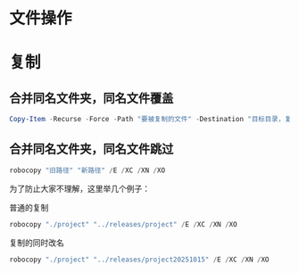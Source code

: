 # 文件操作

# 复制

## 合并同名文件夹，同名文件覆盖

```powershell
Copy-Item -Recurse -Force -Path "要被复制的文件" -Destination "目标目录，复制到这个目录下面"
```

## 合并同名文件夹，同名文件跳过

```powershell
robocopy "旧路径" "新路径" /E /XC /XN /XO
```

为了防止大家不理解，这里举几个例子：

普通的复制
```powershell
robocopy "./project" "../releases/project" /E /XC /XN /XO
```

复制的同时改名
```powershell
robocopy "./project" "../releases/project20251015" /E /XC /XN /XO
```
